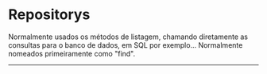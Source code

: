 # Repositorys

Normalmente usados os métodos de listagem, chamando diretamente as consultas 
para o banco de dados, em SQL por exemplo... Normalmente nomeados primeiramente
como "find".

---